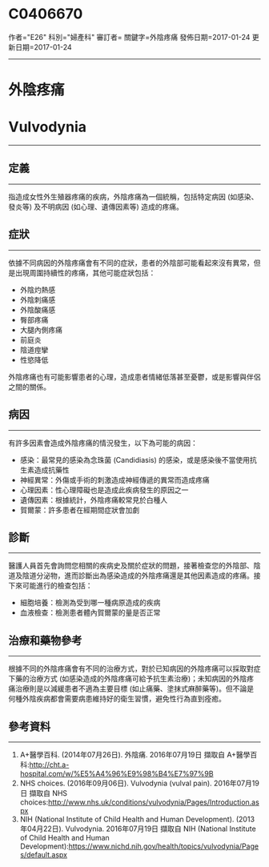 # C0406670
作者="E26"
科別="婦產科"
審訂者=
關鍵字=外陰疼痛
發佈日期=2017-01-24
更新日期=2017-01-24

----------
# 外陰疼痛
# Vulvodynia
----------
## 定義
----------

指造成女性外生殖器疼痛的疾病，外陰疼痛為一個統稱，包括特定病因 (如感染、發炎等) 及不明病因 (如心理、遺傳因素等) 造成的疼痛。

## 症狀
----------

依據不同病因的外陰疼痛會有不同的症狀，患者的外陰部可能看起來沒有異常，但是出現周圍持續性的疼痛，其他可能症狀包括：

- 外陰灼熱感
- 外陰刺痛感
- 外陰酸痛感
- 臀部疼痛
- 大腿內側疼痛
- 前庭炎
- 陰道痙攣
- 性慾降低

外陰疼痛也有可能影響患者的心理，造成患者情緒低落甚至憂鬱，或是影響與伴侶之間的關係。

## 病因
----------

有許多因素會造成外陰疼痛的情況發生，以下為可能的病因：

- 感染：最常見的感染為念珠菌 (Candidiasis) 的感染，或是感染後不當使用抗生素造成抗藥性
- 神經異常：外傷或手術的刺激造成神經傳遞的異常而造成疼痛
- 心理因素：性心理障礙也是造成此疾病發生的原因之一
- 遺傳因素：根據統計，外陰疼痛較常見於白種人
- 賀爾蒙：許多患者在經期間症狀會加劇
## 診斷
----------

醫護人員首先會詢問您相關的疾病史及關於症狀的問題，接著檢查您的外陰部、陰道及陰道分泌物，進而診斷出為感染造成的外陰疼痛還是其他因素造成的疼痛。接下來可能進行的檢查包括：

- 細胞培養：檢測為受到哪一種病原造成的疾病
- 血液檢查：檢測患者體內賀爾蒙的量是否正常
## 治療和藥物參考
----------

根據不同的外陰疼痛會有不同的治療方式，對於已知病因的外陰疼痛可以採取對症下藥的治療方式 (如感染造成的外陰疼痛可給予抗生素治療)；未知病因的外陰疼痛治療則是以減緩患者不適為主要目標 (如止痛藥、塗抹式麻醉藥等)。但不論是何種外陰疾病都會需要病患維持好的衛生習慣，避免性行為直到痊癒。

## 參考資料
----------
1. A+醫學百科. (2014年07月26日). 外陰痛. 2016年07月19日 擷取自 A+醫學百科:http://cht.a-hospital.com/w/%E5%A4%96%E9%98%B4%E7%97%9B
2. NHS choices. (2016年09月06日). Vulvodynia (vulval pain). 2016年07月19日 擷取自 NHS choices:http://www.nhs.uk/conditions/vulvodynia/Pages/Introduction.aspx
3. NIH (National Institute of Child Health and Human Development). (2013年04月22日). Vulvodynia. 2016年07月19日 擷取自 NIH (National Institute of Child Health and Human Development):https://www.nichd.nih.gov/health/topics/vulvodynia/Pages/default.aspx

